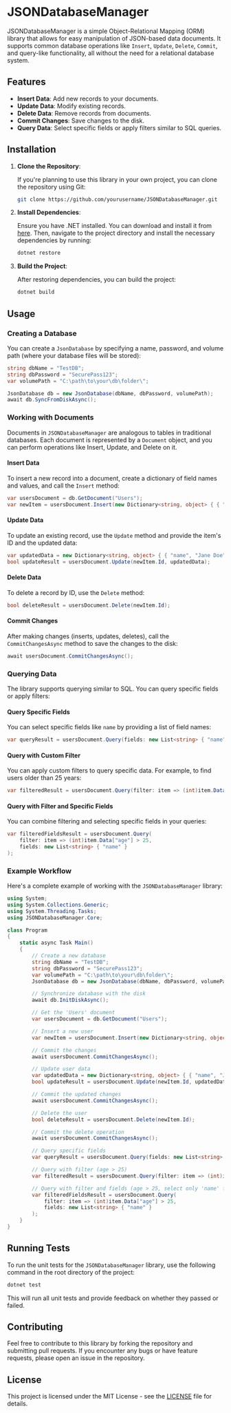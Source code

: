 ﻿
# JSONDatabaseManager 

JSONDatabaseManager is a simple Object-Relational Mapping (ORM) library that allows for easy manipulation of JSON-based data documents. It supports common database operations like `Insert`, `Update`, `Delete`, `Commit`, and query-like functionality, all without the need for a relational database system.

## Features

- **Insert Data**: Add new records to your documents.
- **Update Data**: Modify existing records.
- **Delete Data**: Remove records from documents.
- **Commit Changes**: Save changes to the disk.
- **Query Data**: Select specific fields or apply filters similar to SQL queries.

## Installation

1. **Clone the Repository**:

   If you're planning to use this library in your own project, you can clone the repository using Git:

   ```bash
   git clone https://github.com/yourusername/JSONDatabaseManager.git
   ```

2. **Install Dependencies**:

   Ensure you have .NET installed. You can download and install it from [here](https://dotnet.microsoft.com/download). Then, navigate to the project directory and install the necessary dependencies by running:

   ```bash
   dotnet restore
   ```

3. **Build the Project**:

   After restoring dependencies, you can build the project:

   ```bash
   dotnet build
   ```

## Usage

### Creating a Database

You can create a `JsonDatabase` by specifying a name, password, and volume path (where your database files will be stored):

```csharp
string dbName = "TestDB";
string dbPassword = "SecurePass123";
var volumePath = "C:\path\to\your\db\folder\";

JsonDatabase db = new JsonDatabase(dbName, dbPassword, volumePath);
await db.SyncFromDiskAsync();
```

### Working with Documents

Documents in `JSONDatabaseManager` are analogous to tables in traditional databases. Each document is represented by a `Document` object, and you can perform operations like Insert, Update, and Delete on it.

#### Insert Data

To insert a new record into a document, create a dictionary of field names and values, and call the `Insert` method:

```csharp
var usersDocument = db.GetDocument("Users");
var newItem = usersDocument.Insert(new Dictionary<string, object> { { "name", "John Doe" }, { "age", 30 } });
```

#### Update Data

To update an existing record, use the `Update` method and provide the item's ID and the updated data:

```csharp
var updatedData = new Dictionary<string, object> { { "name", "Jane Doe" }, { "age", 28 } };
bool updateResult = usersDocument.Update(newItem.Id, updatedData);
```

#### Delete Data

To delete a record by ID, use the `Delete` method:

```csharp
bool deleteResult = usersDocument.Delete(newItem.Id);
```

#### Commit Changes

After making changes (inserts, updates, deletes), call the `CommitChangesAsync` method to save the changes to the disk:

```csharp
await usersDocument.CommitChangesAsync();
```

### Querying Data

The library supports querying similar to SQL. You can query specific fields or apply filters:

#### Query Specific Fields

You can select specific fields like `name` by providing a list of field names:

```csharp
var queryResult = usersDocument.Query(fields: new List<string> { "name" });
```

#### Query with Custom Filter

You can apply custom filters to query specific data. For example, to find users older than 25 years:

```csharp
var filteredResult = usersDocument.Query(filter: item => (int)item.Data["age"] > 25);
```

#### Query with Filter and Specific Fields

You can combine filtering and selecting specific fields in your queries:

```csharp
var filteredFieldsResult = usersDocument.Query(
    filter: item => (int)item.Data["age"] > 25,
    fields: new List<string> { "name" }
);
```

### Example Workflow

Here's a complete example of working with the `JSONDatabaseManager` library:

```csharp
using System;
using System.Collections.Generic;
using System.Threading.Tasks;
using JSONDatabaseManager.Core;

class Program
{
    static async Task Main()
    {
        // Create a new database
        string dbName = "TestDB";
        string dbPassword = "SecurePass123";
        var volumePath = "C:\path\to\your\db\folder\";
        JsonDatabase db = new JsonDatabase(dbName, dbPassword, volumePath);

        // Synchronize database with the disk
        await db.InitDiskAsync();

        // Get the 'Users' document
        var usersDocument = db.GetDocument("Users");

        // Insert a new user
        var newItem = usersDocument.Insert(new Dictionary<string, object> { { "name", "John Doe" }, { "age", 30 } });

        // Commit the changes
        await usersDocument.CommitChangesAsync();

        // Update user data
        var updatedData = new Dictionary<string, object> { { "name", "Jane Doe" }, { "age", 28 } };
        bool updateResult = usersDocument.Update(newItem.Id, updatedData);

        // Commit the updated changes
        await usersDocument.CommitChangesAsync();

        // Delete the user
        bool deleteResult = usersDocument.Delete(newItem.Id);

        // Commit the delete operation
        await usersDocument.CommitChangesAsync();

        // Query specific fields
        var queryResult = usersDocument.Query(fields: new List<string> { "name" });

        // Query with filter (age > 25)
        var filteredResult = usersDocument.Query(filter: item => (int)item.Data["age"] > 25);

        // Query with filter and fields (age > 25, select only 'name' field)
        var filteredFieldsResult = usersDocument.Query(
            filter: item => (int)item.Data["age"] > 25,
            fields: new List<string> { "name" }
        );
    }
}
```

## Running Tests

To run the unit tests for the `JSONDatabaseManager` library, use the following command in the root directory of the project:

```bash
dotnet test
```

This will run all unit tests and provide feedback on whether they passed or failed.

## Contributing

Feel free to contribute to this library by forking the repository and submitting pull requests. If you encounter any bugs or have feature requests, please open an issue in the repository.

## License

This project is licensed under the MIT License - see the [LICENSE](LICENSE) file for details.
